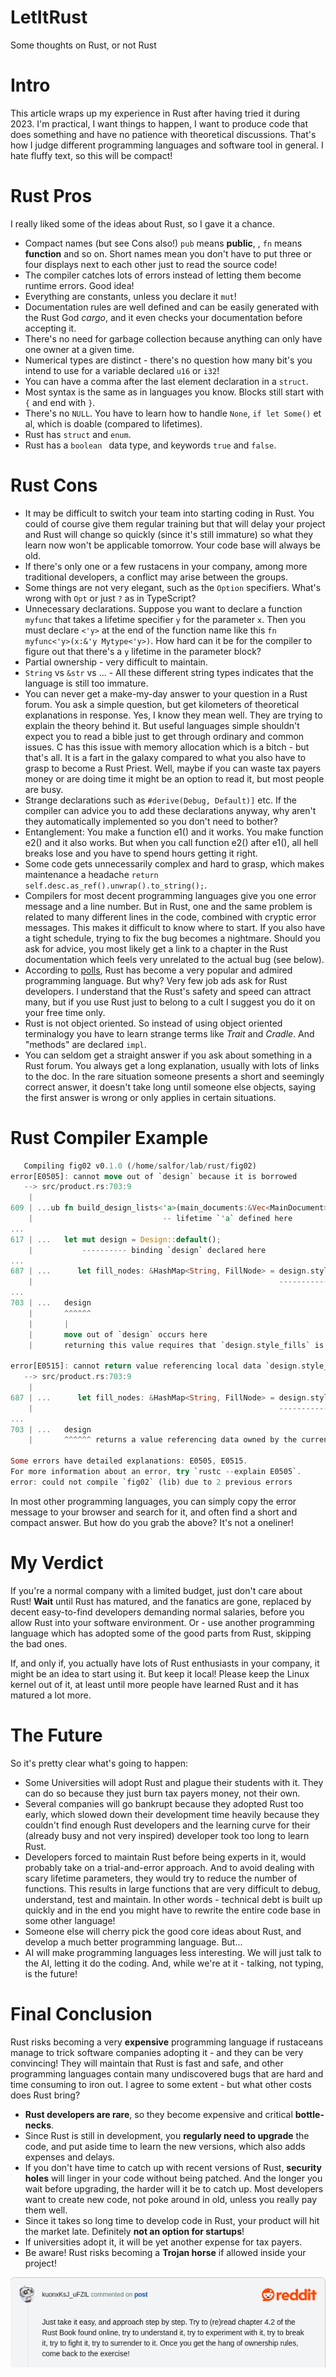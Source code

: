 # LetItRust
Some thoughts on Rust, or not Rust

# Intro
This article wraps up my experience in Rust after having tried it during 2023.
I'm practical, I want things to happen, I want to produce code that does something
and have no patience with theoretical discussions. That's how I judge different
programming languages and software tool in general. I hate fluffy text, so this
will be compact!

# Rust Pros
I really liked some of the ideas about Rust, so I gave it a chance.
- Compact names (but see Cons also!)
  `pub` means __public__, , `fn` means __function__ and so on. Short names mean
  you don't have to put three or four displays next to each other just to
  read the source code!
- The compiler catches lots of errors instead of letting them become
  runtime errors. Good idea!
- Everything are constants, unless you declare it `mut`!
- Documentation rules are well defined and can be easily generated with the
  Rust God _cargo_, and it even checks your documentation before accepting it.
- There's no need for garbage collection because anything can only have one
  owner at a given time.
- Numerical types are distinct - there's no question how many bit's you intend
  to use for a variable declared `u16` or `i32`!
- You can have a comma after the last element declaration in a `struct`.
- Most syntax is the same as in languages you know. Blocks still start with
  `{` and end with `}`.
- There's no `NULL`. You have to learn how to handle `None`, `if let Some()` et al,
  which is doable (compared to lifetimes).
- Rust has `struct` and `enum`.
- Rust has a `boolean ` data type, and keywords `true` and `false`.

  
# Rust Cons
- It may be difficult to switch your team into starting coding in Rust.
  You could of course give them regular training but
  that will delay your project and Rust will change so quickly (since it's still
  immature) so what they learn now won't be applicable tomorrow. Your code base will
  always be old.
- If there's only one or a few rustacens in your company, among more traditional
  developers, a conflict may arise between the groups.
- Some things are not very elegant, such as the `Option` specifiers. What's wrong
  with `Opt` or just `?` as in TypeScript?
- Unnecessary declarations. Suppose you want to declare a function `myfunc` that
  takes a lifetime specifier `y` for the parameter `x`. Then you must declare `<'y>`
  at the end of the function name like this `fn myfunc<'y>(x:&'y Mytype<'y>)`.
  How hard can it be for the compiler to figure out that there's a `y` lifetime in
  the parameter block?
- Partial ownership - very difficult to maintain.
- `String` vs `&str` vs ... - All these different string types indicates that the
  language is still too immature.
- You can never get a make-my-day answer to your question in a Rust forum. You
  ask a simple question, but get kilometers of theoretical explanations in response.
  Yes, I know they mean well. They are trying to explain the theory behind it.
  But useful languages simple shouldn't expect you to read a bible just to get
  through ordinary and common issues. C has this issue with memory allocation
  which is a bitch - but that's all. It is a fart in the galaxy compared to
  what you also have to grasp to become a Rust Priest. Well, maybe if you can
  waste tax payers money or are doing time it might be an option to read it,
  but most people are busy.
- Strange declarations such as `#derive(Debug, Default)]` etc. If the compiler can
  advice you to add these declarations anyway, why aren't they automatically
  implemented so you don't need to bother?
- Entanglement: You make a function e1() and it works. You make function e2() and
  it also works. But when you call function e2() after e1(), all hell breaks lose
  and you have to spend hours getting it right.
- Some code gets unnecessarily complex and hard to grasp, which makes maintenance
  a headache `return self.desc.as_ref().unwrap().to_string();`.
- Compilers for most decent programming languages give you one error message and a line
  number. But in Rust, one and the same problem is related to many different lines
  in the code, combined with cryptic error messages. This makes it difficult to know
  where to start. If you also have a tight schedule, trying to fix the bug becomes
  a nightmare. Should you ask for advice, you most likely get a link to a chapter
  in the Rust documentation which feels very unrelated to the actual bug (see below).
- According to [polls](https://survey.stackoverflow.co/2023/#section-admired-and-desired-programming-scripting-and-markup-languages),
  Rust has become a very popular and admired programming language.
  But why? Very few job ads ask for Rust developers. I understand that the Rust's
  safety and speed can attract many, but if you use Rust just to belong to a cult
  I suggest you do it on your free time only.
- Rust is not object oriented. So instead of using object oriented terminalogy you
  have to learn strange terms like _Trait_ and _Cradle_. And "methods" are declared
  `impl`.
- You can seldom get a straight answer if you ask about something in a Rust forum.
  You always get a long explanation, usually with lots of links to the doc. In
  the rare situation someone presents a short and seemingly correct answer, it
  doesn't take long until someone else objects, saying the first answer is wrong
  or only applies in certain situations.

# Rust Compiler Example
```rust
   Compiling fig02 v0.1.0 (/home/salfor/lab/rust/fig02)
error[E0505]: cannot move out of `design` because it is borrowed
   --> src/product.rs:703:9
    |
609 | ...ub fn build_design_lists<'a>(main_documents:&Vec<MainDocument>,
    |                             -- lifetime `'a` defined here
...
617 | ...   let mut design = Design::default();
    |           ---------- binding `design` declared here
...
687 | ...      let fill_nodes: &HashMap<String, FillNode> = design.style_fills.as_ref().un...
    |                                                       --------------------------- borrow of `design.style_fills` occurs here
...
703 | ...   design
    |       ^^^^^^
    |       |
    |       move out of `design` occurs here
    |       returning this value requires that `design.style_fills` is borrowed for `'a`

error[E0515]: cannot return value referencing local data `design.style_fills`
   --> src/product.rs:703:9
    |
687 | ...      let fill_nodes: &HashMap<String, FillNode> = design.style_fills.as_ref().un...
    |                                                       --------------------------- `design.style_fills` is borrowed here
...
703 | ...   design
    |       ^^^^^^ returns a value referencing data owned by the current function

Some errors have detailed explanations: E0505, E0515.
For more information about an error, try `rustc --explain E0505`.
error: could not compile `fig02` (lib) due to 2 previous errors
```
In most other programming languages, you can simply copy the error message to
your browser and search for it, and often find a short and compact answer.
But how do you grab the above? It's not a oneliner!


# My Verdict
If you're a normal company with a limited budget, just don't care about Rust!
__Wait__ until Rust has matured, and the fanatics are gone, replaced by
decent easy-to-find developers demanding normal salaries, before you allow
Rust into your software environment. Or - use another programming language
which has adopted some of the good parts from Rust, skipping the bad ones.

If, and only if, you actually have lots of Rust enthusiasts in your company,
it might be an idea to start using it. But keep it local! Please keep the
Linux kernel out of it, at least until more people have learned Rust and it
has matured a lot more.

# The Future
So it's pretty clear what's going to happen:
- Some Universities will adopt Rust and plague their students with it. They can do
  so because they just burn tax payers money, not their own.
- Several companies will go bankrupt because they adopted Rust too early, which
  slowed down their development time heavily because they couldn't find enough
  Rust developers and the learning curve for their (already busy and not very
  inspired) developer took too long to learn Rust.
- Developers forced to maintain Rust before being experts in it, would probably
  take on a trial-and-error approach. And to avoid dealing with
  scary lifetime parameters, they would try to reduce the number of functions.
  This results in large functions that are very difficult to debug, understand,
  test and maintain. In other words - technical debt is built up quickly and in
  the end you might have to rewrite the entire code base in some other language!
- Someone else will cherry pick the good core ideas about Rust, and develop
  a much better programming language. But...
- AI will make programming languages less interesting. We will just talk to the
  AI, letting it do the coding. And, while we're at it - talking,
  not typing, is the future!

# Final Conclusion
Rust risks becoming a very __expensive__ programming language if rustaceans manage
to trick software companies adopting it - and they can be very convincing!
They will maintain that Rust is fast and safe, and other programming languages
contain many undiscovered bugs that are hard and time consuming to iron out. I
agree to some extent - but what other costs does Rust bring?
- __Rust developers are rare__, so they become expensive and critical __bottle-necks__.
- Since Rust is still in development, you __regularly need to upgrade__ the code, and
  put aside time to learn the new versions, which also adds expenses and delays.
- If you don't have time to catch up with recent versions of Rust, __security
  holes__ will linger in your code without being patched. And the longer you wait
  before upgrading, the harder will it be to catch up. Most developers want to
  create new code, not poke around in old, unless you really pay them well.
- Since it takes so long time to develop code in Rust, your product will hit the
  market late. Definitely __not an option for startups__!
- If universities adopt it, it will be yet another expense for tax payers.
- Be aware! Rust risks becoming a __Trojan horse__ if allowed inside your project!

<img src="RedditRustAdvice.png" raw=true alt="Reddit advice: Just take it easy, and approach step by step. Try to (re)read chapter 4.2 of the Rust Book found online, try to understand it, try to experiment with it, try to break it, try to fight it, try to surrender to it. Once you get the hang of ownership rules, come back to the exercise!" />
